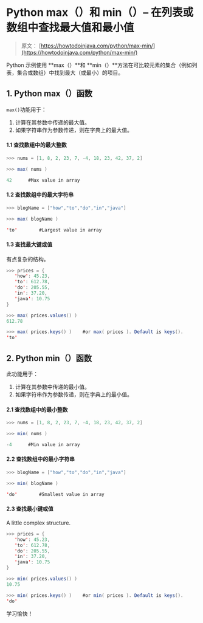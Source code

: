 # Python max（）和 min（）– 在列表或数组中查找最大值和最小值

> 原文： [https://howtodoinjava.com/python/max-min/](https://howtodoinjava.com/python/max-min/)

Python 示例使用 **max（）**和 **min（）**方法在可比较元素的集合（例如列表，集合或数组）中找到最大（或最小）的项目。

## 1\. Python max（）函数

`max()`功能用于：

1.  计算在其参数中传递的最大值。
2.  如果字符串作为参数传递，则在字典上的最大值。

#### 1.1 查找数组中的最大整数

```java
>>> nums = [1, 8, 2, 23, 7, -4, 18, 23, 42, 37, 2]

>>> max( nums )

42		#Max value in array

```

#### 1.2 查找数组中的最大字符串

```java
>>> blogName = ["how","to","do","in","java"]

>>> max( blogName )

'to'		#Largest value in array

```

#### 1.3 查找最大键或值

有点复杂的结构。

```java
>>> prices = {
   'how': 45.23,
   'to': 612.78,
   'do': 205.55,
   'in': 37.20,
   'java': 10.75
}

>>> max( prices.values() )
612.78

>>> max( prices.keys() ) 	#or max( prices ). Default is keys().
'to'

```

## 2\. Python min（）函数

此功能用于：

1.  计算在其参数中传递的最小值。
2.  如果字符串作为参数传递，则在字典上的最小值。

#### 2.1 查找数组中的最小整数

```java
>>> nums = [1, 8, 2, 23, 7, -4, 18, 23, 42, 37, 2]

>>> min( nums )

-4		#Min value in array

```

#### 2.2 查找数组中的最小字符串

```java
>>> blogName = ["how","to","do","in","java"]

>>> min( blogName )

'do'		#Smallest value in array

```

#### 2.3 查找最小键或值

A little complex structure.

```java
>>> prices = {
   'how': 45.23,
   'to': 612.78,
   'do': 205.55,
   'in': 37.20,
   'java': 10.75
}

>>> min( prices.values() )
10.75

>>> min( prices.keys() ) 	#or min( prices ). Default is keys().
'do'

```

学习愉快！
